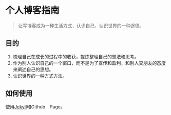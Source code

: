 # 个人博客指南
> 让写博客成为一种生活方式，认识自己、认识世界的一种途径。

## 目的

1. 梳理自己在成长的过程中的收获，提炼整理自己的想法和思考。
2. 作为别人认识自己的一个窗口，而不是为了宣传和盈利，和别人交朋友的态度来阐述自己的思想。
3. 认识世界的一种方式方法。

## 如何使用
使用[Jekyll](http://jekyllcn.com/)和Github　Page。
